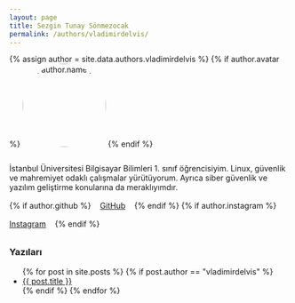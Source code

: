 ```yaml
---
layout: page
title: Sezgin Tunay Sönmezocak
permalink: /authors/vladimirdelvis/
---
```


{% assign author = site.data.authors.vladimirdelvis %}
{% if author.avatar %}
  <img alt="{{ author.name }}" src="{{ author.avatar }}"  style="width:150px;border-radius:50%;margin-bottom:1rem;">
{% endif %}

<!-- BURASI CV / TANITIM ALANI -->
<p>
  İstanbul Üniversitesi Bilgisayar Bilimleri 1. sınıf öğrencisiyim. Linux, güvenlik ve mahremiyet odaklı çalışmalar yürütüyorum. 
  Ayrıca siber güvenlik ve yazılım geliştirme konularına da meraklıyımdır.</p>
<!-- Sosyal ikonlar -->
<div class="author-links">
  {% if author.github %}
    <a href="{{ author.github }}" target="_blank" class="social-link">
      <i class="fab fa-github"></i> GitHub
    </a>
  {% endif %}
  {% if author.instagram %}
    <a href="{{ author.instagram }}" target="_blank" class="social-link">
      <i class="fab fa-instagram"></i> Instagram
    </a>
  {% endif %}
</div>
<style>
  .author-links {
    display: flex;
    gap: 1rem;
    margin-top: 1rem;
    flex-wrap: wrap;
  }

  .author-links .social-link {
    display: inline-flex;
    align-items: center;
    font-size: 1rem;
    text-decoration: none;
    gap: 0.5rem;
    color: inherit;
    transition: color 0.2s;
  }

  .author-links .social-link:hover {
    color: #0d6efd; /* hover rengi */
  }
</style>
<!-- Yazıları -->
<h3 style="margin-top: 2rem;">Yazıları</h3>
<ul>
  {% for post in site.posts %}
  {% if post.author == "vladimirdelvis" %}
      <li><a href="{{ post.url }}">{{ post.title }}</a></li>
    {% endif %}
  {% endfor %}
</ul>
